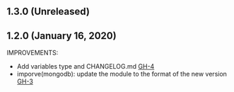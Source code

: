 ## 1.3.0 (Unreleased)
## 1.2.0 (January 16, 2020)

IMPROVEMENTS:

- Add variables type and CHANGELOG.md [GH-4](https://github.com/terraform-alicloud-modules/terraform-alicloud-mongodb/pull/4)
- imporve(mongodb): update the module to the format of the new version [GH-3](https://github.com/terraform-alicloud-modules/terraform-alicloud-mongodb/pull/3)
